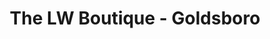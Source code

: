 ---
title: "The LW Boutique - Goldsboro"
url: /goldsboro/the-lw-boutique-goldsboro/
shop: Kleidung
---